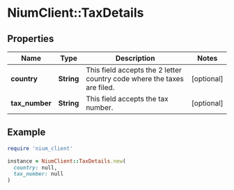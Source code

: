 # NiumClient::TaxDetails

## Properties

| Name | Type | Description | Notes |
| ---- | ---- | ----------- | ----- |
| **country** | **String** | This field accepts the 2 letter country code where the taxes are filed. | [optional] |
| **tax_number** | **String** | This field accepts the tax number. | [optional] |

## Example

```ruby
require 'nium_client'

instance = NiumClient::TaxDetails.new(
  country: null,
  tax_number: null
)
```

